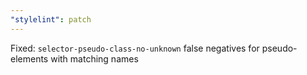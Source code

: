 ```yaml
---
"stylelint": patch
---
```


Fixed: `selector-pseudo-class-no-unknown` false negatives for pseudo-elements with matching names
